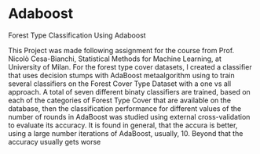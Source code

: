 # Adaboost
Forest Type Classification Using Adaboost


This Project was made following assignment for the course from Prof. Nicolò Cesa-Bianchi, Statistical Methods for Machine Learning, at University of Milan. 
For the forest type cover datasets, I created a classifier that uses decision stumps with AdaBoost metaalgorithm using to train several classifiers on the Forest Cover Type Dataset with a one vs all approach. A total of seven different binaty classifiers are trained, based on each of the categories of Forest Type Cover that are available on the database, then the classification performance for different values of the number of rounds in AdaBoost was studied using external cross-validation to evaluate its accuracy. It is found
in general, that the accura is better, using a large number iterations of AdaBoost,
usually, 10. Beyond that the accuracy usually gets worse
